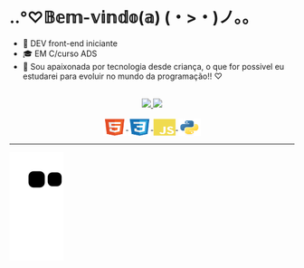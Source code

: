 # ..°♡𝔹𝕖𝕞-𝕧𝕚𝕟𝕕𝕠(𝕒) (・>・)ノ。。

<ul>
  <li>🎨 DEV front-end iniciante</li>
  <li>🎓 EM C/curso ADS</li>
  <li>🦦 Sou apaixonada por tecnologia desde criança, o que for possivel eu estudarei para evoluir no mundo da programação!! ♡</li>
</ul>

<br>

<div align="center">
  <a href="https://github.com/phellowpy">
  <img height="160em" src="https://github-readme-stats.vercel.app/api?username=phellowpy&show_icons=true&theme=synthwave&card_width=400px&locale=pt-br"/>
  <img height="160em" src="https://github-readme-stats.vercel.app/api/top-langs/?username=phellowpy&layout=compact&theme=synthwave&card_width=300px&locale=pt-br"/>
</div>

<div align="center" style="display: inline_block"><br>
  <img align="center" alt="HTML" height="30" width="40" src="https://raw.githubusercontent.com/devicons/devicon/master/icons/html5/html5-original.svg">
  <img align="center" alt="CSS" height="30" width="40" src="https://raw.githubusercontent.com/devicons/devicon/master/icons/css3/css3-original.svg">
  <img align="center" alt="Js" height="30" width="40" src="https://raw.githubusercontent.com/devicons/devicon/master/icons/javascript/javascript-plain.svg">
  <img align="center" alt="Python" height="30" width="40" src="https://raw.githubusercontent.com/devicons/devicon/master/icons/python/python-original.svg">
</div>

<hr>

 <div>
   
   ![Snake animation](https://github.com/phellowpy/phellowpy/blob/output/github-contribution-grid-snake.svg)
   
  </div>
